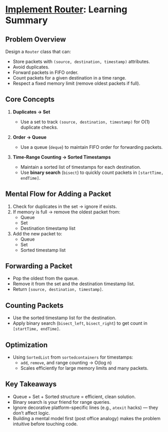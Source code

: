 # [Implement Router](https://leetcode.com/problems/implement-router/description/): Learning Summary

## Problem Overview
Design a `Router` class that can:
- Store packets with `(source, destination, timestamp)` attributes.
- Avoid duplicates.
- Forward packets in FIFO order.
- Count packets for a given destination in a time range.
- Respect a fixed memory limit (remove oldest packets if full).

## Core Concepts
1. **Duplicates → Set**
   - Use a set to track `(source, destination, timestamp)` for O(1) duplicate checks.

2. **Order → Queue**
   - Use a queue (`deque`) to maintain FIFO order for forwarding packets.

3. **Time-Range Counting → Sorted Timestamps**
   - Maintain a sorted list of timestamps for each destination.
   - Use **binary search** (`bisect`) to quickly count packets in `[startTime, endTime]`.

## Mental Flow for Adding a Packet
1. Check for duplicates in the set → ignore if exists.
2. If memory is full → remove the oldest packet from:
   - Queue
   - Set
   - Destination timestamp list
3. Add the new packet to:
   - Queue
   - Set
   - Sorted timestamp list

## Forwarding a Packet
- Pop the oldest from the queue.
- Remove it from the set and the destination timestamp list.
- Return `[source, destination, timestamp]`.

## Counting Packets
- Use the sorted timestamp list for the destination.
- Apply binary search (`bisect_left`, `bisect_right`) to get count in `[startTime, endTime]`.

## Optimization
- Using `SortedList` from `sortedcontainers` for timestamps:
  - `add`, `remove`, and range counting → O(log n)
  - Scales efficiently for large memory limits and many packets.

## Key Takeaways
- Queue + Set + Sorted structure = efficient, clean solution.
- Binary search is your friend for range queries.
- Ignore decorative platform-specific lines (e.g., `atexit` hacks) — they don’t affect logic.
- Building a mental model first (post office analogy) makes the problem intuitive before touching code.


